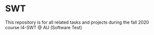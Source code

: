 # SWT
This repository is for all related tasks and projects during the fall 2020 course I4-SWT @ AU (Software Test)
